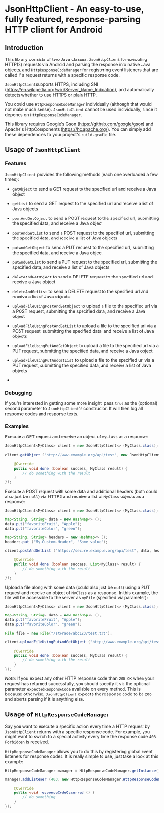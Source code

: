# JsonHttpClient - An easy-to-use, fully featured, response-parsing HTTP client for Android

## Introduction

This library consists of two Java classes: `JsonHttpClient` for executing HTTP(S) requests via Android and parsing the response into native Java objects, and `HttpResponseCodeManager` for registering event listeners that are called if a request returns with a specific response code.

`JsonHttpClient`supports HTTPS, including SNI (https://en.wikipedia.org/wiki/Server_Name_Indication), and automatically detects whether to use HTTPS or plain HTTP.

You could use `HttpResponseCodeManager` individually (although that would not make much sense). `JsonHttpClient` cannot be used individually, since it depends on `HttpResponseCodeManager`.

This library requires Google's Gson (https://github.com/google/gson) and Apache's HttpComponents (https://hc.apache.org/). You can simply add these dependencies to your project's `build.gradle` file.

## Usage of `JsonHttpClient`

### Features

`JsonHttpClient` provides the following methods (each one overloaded a few times):

- `getObject` to send a GET request to the specified url and receive a Java object

- `getList` to send a GET request to the specified url and receive a list of Java objects

- `postAndGetObject` to send a POST request to the specified url, submitting the specified data, and receive a Java object

- `postAndGetList` to send a POST request to the specified url, submitting the specified data, and receive a list of Java objects

- `putAndGetObject` to send a PUT request to the specified url, submitting the specified data, and receive a Java object

- `putAndGetList` to send a PUT request to the specified url, submitting the specified data, and receive a list of Java objects

- `deleteAndGetObject` to send a DELETE request to the specified url and receive a Java object

- `deleteAndGetList` to send a DELETE request to the specified url and receive a list of Java objects

- `uploadFileUsingPostAndGetObject` to upload a file to the specified url via a POST request, submitting the specified data, and receive a Java object

- `uploadFileUsingPostAndGetList` to upload a file to the specified url via a POST request, submitting the specified data, and receive a list of Java objects

- `uploadFileUsingPutAndGetObject` to upload a file to the specified url via a PUT request, submitting the specified data, and receive a Java object

- `uploadFileUsingPutAndGetList` to upload a file to the specified url via a PUT request, submitting the specified data, and receive a list of Java objects
- 

### Debugging

If you're interested in getting some more insight, pass `true` as the (optional) second parameter to `JsonHttpClient`'s constructor. It will then log all response codes and response texts.

### Examples

Execute a GET request and receive an object of `MyClass` as a response:

```java
JsonHttpClient<MyClass> client = new JsonHttpClient<> (MyClass.class);
                
client.getObject ("http://www.example.org/api/test", new JsonHttpClient.Callback<MyClass> () {
    
    @Override
    public void done (boolean success, MyClass result) {
        // do something with the result
    }
});
```


Execute a POST request with some data and additional headers (both could also just be `null`) via HTTPS and receive a list of `MyClass` objects as a response:

```java
JsonHttpClient<MyClass> client = new JsonHttpClient<> (MyClass.class);

Map<String, String> data = new HashMap<> ();
data.put("favoriteFruit", "Apple");
data.put("favoriteColor", "green");

Map<String, String> headers = new HashMap<> ();
headers.put ("My-Custom-Header", "Some value");

client.postAndGetList ("https://secure.example.org/api/test", data, headers, new JsonHttpClient.Callback<List<MyClass>> () {
    
    @Override
    public void done (boolean success, List<MyClass> result) {
        // do something with the result
    }
});
```


Upload a file along with some data (could also just be `null`) using a PUT request and receive an object of `MyClass` as a response. In this example, the file will be accessible to the server as `myFile` (specified via parameter):

```java
JsonHttpClient<MyClass> client = new JsonHttpClient<> (MyClass.class);

Map<String, String> data = new HashMap<> ();
data.put("favoriteFruit", "Apple");
data.put("favoriteColor", "green");

File file = new File("/storage/abc123/test.txt");

client.uploadFileUsingPutAndGetObject ("http://www.example.org/api/test", file, "myFile", data, new JsonHttpClient.Callback<MyClass> () {
    
    @Override
    public void done (boolean success, MyClass result) {
        // do something with the result
    }
});
```


*Note:* If you expect any other HTTP response code than `200 OK` when your request has returned successfully, you should specify it via the optional parameter `expectedResponseCode` available on every method. This is because otherwise, `JsonHttpClient` expects the response code to be `200` and aborts parsing if it is anything else.



## Usage of `HttpResponseCodeManager`

Say you want to execute a specific action every time a HTTP request by `JsonHttpClient` returns with a specific response code. For example, you might want to switch to a special activity every time the response code `403 Forbidden` is received.

`HttpResponseCodeManager` allows you to do this by registering global event listeners for response codes. It is really simple to use, just take a look at this example:

```java
HttpResponseCodeManager manager = HttpResponseCodeManager.getInstance();

manager.addListener (403, new HttpResponseCodeManager.HttpResponseCodeListener () {

    @Override
    public void responseCodeOccurred () {
        // do something
    }
});
```
